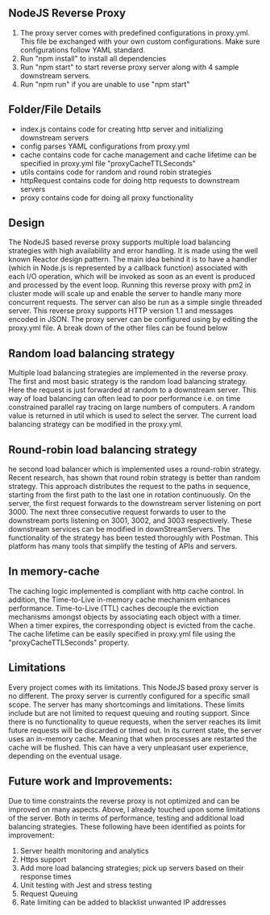## NodeJS Reverse Proxy

1. The proxy server comes with predefined configurations in proxy.yml. This file be exchanged with your own custom configurations. Make sure configurations follow YAML standard. 
2. Run "npm install" to install all dependencies
3. Run "npm start" to start reverse proxy server along with 4 sample downstream servers.
4. Run "npm run" if you are unable to use "npm start"

## Folder/File Details

- index.js contains code for creating http server and initializing downstream servers
- config parses YAML configurations from proxy.yml
- cache contains code for cache management and cache lifetime can be specified in proxy.yml file "proxyCacheTTLSeconds"
- utils contains code for random and round robin strategies
- httpRequest contains code for doing http requests to downstream servers
- proxy contains code for doing all proxy functionality

## Design
The NodeJS based reverse proxy supports multiple load balancing strategies with high availability and error handling. It is made using the well known Reactor design pattern. The main idea behind it is to have a handler (which in Node.js is represented by a callback function) associated with each I/O operation, which will be invoked as soon as an event is produced and processed by the event loop.
Running this reverse proxy with pm2 in cluster mode will scale up and enable the server to handle many more concurrent requests. The server can also be run as a simple single threaded server. This reverse proxy supports HTTP version 1.1 and messages encoded in JSON. The proxy server can be configured using by editing the proxy.yml file. A break down of the other files can be found below


## Random load balancing strategy
Multiple load balancing strategies are implemented in the reverse proxy. The first and most basic strategy is the random load balancing strategy. Here the request is just forwarded at random to a downstream server. This way of load balancing can often lead to poor performance i.e. on time constrained parallel ray tracing on large numbers of computers. A random value is returned in util which is used to select the server. The current load balancing strategy can be modified in the proxy.yml.

## Round-robin load balancing strategy
he second load balancer which is implemented uses a round-robin strategy. Recent research, has shown that round robin strategy is better than random strategy. This  approach  distributes  the  request to the paths in sequence, starting from the first path to the last one in rotation continuously. 
On the server, the first request forwards to the downstream server listening on port 3000. The next three consecutive request forwards to user to the downstream ports listening on 3001, 3002, and 3003 respectively. These downstream services can be modified in downStreamServers. The functionality of the strategy has been tested thoroughly with Postman. This platform has many tools that simplify the testing of APIs and servers.

## In memory-cache
The caching logic  implemented is compliant with http cache control. In addition, the Time-to-Live in-memory cache mechanism enhances performance. Time-to-Live (TTL) caches decouple the eviction mechanisms amongst objects by associating each object with a timer. When a timer expires, the corresponding object is evicted from the cache. 
The cache lifetime can be easily specified in proxy.yml file using the "proxyCacheTTLSeconds" property.

## Limitations
Every project comes with its limitations. This NodeJS based proxy server is no different. The proxy server is currently configured for a specific small scope. The server has many shortcomings and limitations. These limits include but are not limited to request queuing and routing support. 
Since there is no functionality to queue requests,  when the server reaches its limit future requests will be discarded or timed out. In its current state, the server uses an in-memory cache. Meaning that when processes are restarted the cache will be flushed. This can have a very unpleasant user experience, depending on the eventual usage. 

## Future work and Improvements:
Due to time constraints the reverse proxy is not optimized and can be improved on many aspects. Above, I already touched upon some limitations of the server. Both in terms of performance, testing and additional load balancing strategies. These following have been identified as points for improvement:
1. Server health monitoring and analytics
2. Https support
3. Add more load balancing strategies; pick up servers based on their response times
4. Unit testing with Jest and stress testing
5. Request Queuing
6. Rate limiting can be added to blacklist unwanted IP addresses
  
